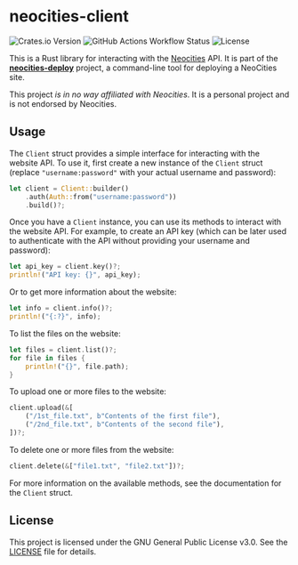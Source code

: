 # neocities-client

![Crates.io Version](https://img.shields.io/crates/v/neocities-client) ![GitHub Actions Workflow Status](https://img.shields.io/github/actions/workflow/status/kugland/neocities-client/.github%2Fworkflows%2Fbuild-and-test.yml) ![License](https://img.shields.io/github/license/kugland/neocities-client)

This is a Rust library for interacting with the [Neocities](https://neocities.org/)
API. It is part of the [**neocities-deploy**](https://github.com/kugland/neocities-deploy)
project, a command-line tool for deploying a NeoCities site.

This project *is in no way affiliated with Neocities*. It is a personal project
and is not endorsed by Neocities.

## Usage

The `Client` struct provides a simple interface for interacting with the
website API. To use it, first create a new instance of the `Client` struct
(replace `"username:password"` with your actual username and password):

```rust
let client = Client::builder()
    .auth(Auth::from("username:password"))
    .build()?;
```

Once you have a `Client` instance, you can use its methods to interact with the
website API. For example, to create an API key (which can be later used to
authenticate with the API without providing your username and password):

```rust
let api_key = client.key()?;
println!("API key: {}", api_key);
```

Or to get more information about the website:

```rust
let info = client.info()?;
println!("{:?}", info);
```

To list the files on the website:

```rust
let files = client.list()?;
for file in files {
    println!("{}", file.path);
}
```

To upload one or more files to the website:

```rust
client.upload(&[
    ("/1st_file.txt", b"Contents of the first file"),
    ("/2nd_file.txt", b"Contents of the second file"),
])?;
```

To delete one or more files from the website:

```rust
client.delete(&["file1.txt", "file2.txt"])?;
```

For more information on the available methods, see the documentation for the
`Client` struct.

## License

This project is licensed under the GNU General Public License v3.0. See the
[LICENSE](LICENSE) file for details.
